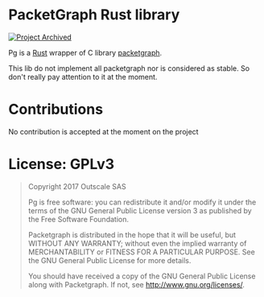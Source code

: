 # PacketGraph Rust library
[![Project Archived](https://docs.outscale.com/fr/userguide/_images/Project-Archived-red.svg)](https://docs.outscale.com/en/userguide/Open-Source-Projects.html)

Pg is a [Rust](https://www.rust-lang.org/) wrapper of C library [packetgraph](https://github.com/outscale/packetgraph).

This lib do not implement all packetgraph nor is considered as stable.
So don't really pay attention to it at the moment.

# Contributions

No contribution is accepted at the moment on the project

# License: GPLv3

> Copyright 2017 Outscale SAS
>
> Pg is free software: you can redistribute it and/or modify
> it under the terms of the GNU General Public License version 3 as published
> by the Free Software Foundation.
>
> Packetgraph is distributed in the hope that it will be useful,
> but WITHOUT ANY WARRANTY; without even the implied warranty of
> MERCHANTABILITY or FITNESS FOR A PARTICULAR PURPOSE.  See the
> GNU General Public License for more details.
>
> You should have received a copy of the GNU General Public License
> along with Packetgraph.  If not, see <http://www.gnu.org/licenses/>.

